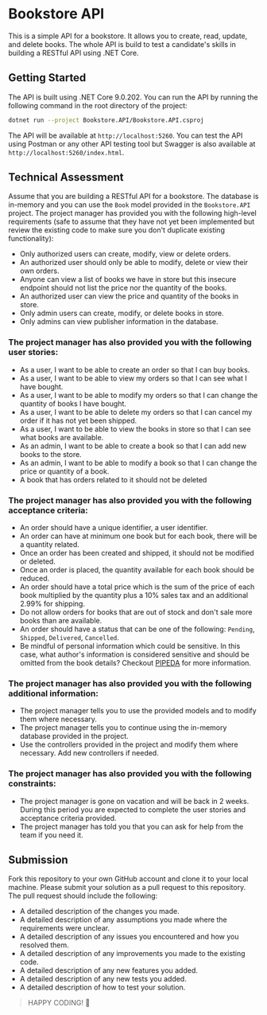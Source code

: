 # Bookstore API

This is a simple API for a bookstore. It allows you to create, read, update, and delete books.
The whole API is build to test a candidate's skills in building a RESTful API using .NET Core.

## Getting Started
The API is built using .NET Core 9.0.202. You can run the API by running the following command in the root directory of the project:

```bash
dotnet run --project Bookstore.API/Bookstore.API.csproj
```

The API will be available at `http://localhost:5260`. You can test the API using Postman or any other API testing tool but Swagger is also available at `http://localhost:5260/index.html`.

## Technical Assessment
Assume that you are building a RESTful API for a bookstore. The database is in-memory and you can use the `Book` model provided in the `Bookstore.API` project. The project manager has provided you with the following high-level requirements (safe to assume that they have not yet been implemented but review the existing code to make sure you don't duplicate existing functionality):

- Only authorized users can create, modify, view or delete orders.
- An authorized user should only be able to modify, delete or view their own orders.
- Anyone can view a list of books we have in store but this insecure endpoint should not list the price nor the quantity of the books.
- An authorized user can view the price and quantity of the books in store.
- Only admin users can create, modify, or delete books in store.
- Only admins can view publisher information in the database.

### The project manager has also provided you with the following user stories:

- As a user, I want to be able to create an order so that I can buy books.
- As a user, I want to be able to view my orders so that I can see what I have bought.
- As a user, I want to be able to modify my orders so that I can change the quantity of books I have bought.
- As a user, I want to be able to delete my orders so that I can cancel my order if it has not yet been shipped.
- As a user, I want to be able to view the books in store so that I can see what books are available.
- As an admin, I want to be able to create a book so that I can add new books to the store.
- As an admin, I want to be able to modify a book so that I can change the price or quantity of a book.
- A book that has orders related to it should not be deleted

### The project manager has also provided you with the following acceptance criteria:

- An order should have a unique identifier, a user identifier.
- An order can have at minimum one book but for each book, there will be a quantity related.
- Once an order has been created and shipped, it should not be modified or deleted.
- Once an order is placed, the quantity available for each book should be reduced.
- An order should have a total price which is the sum of the price of each book multiplied by the quantity plus a 10% sales tax and an additional 2.99% for shipping.
- Do not allow orders for books that are out of stock and don't sale more books than are available.
- An order should have a status that can be one of the following: `Pending`, `Shipped`, `Delivered`, `Cancelled`.
- Be mindful of personal information which could be sensitive. In this case, what author's information is considered sensitive and should be omitted from the book details? Checkout [PIPEDA](https://www.priv.gc.ca/en/privacy-topics/privacy-laws-in-canada/the-personal-information-protection-and-electronic-documents-act-pipeda/p_principle/) for more information.

### The project manager has also provided you with the following additional information:

- The project manager tells you to use the provided models and to modify them where necessary.
- The project manager tells you to continue using the in-memory database provided in the project.
- Use the controllers provided in the project and modify them where necessary. Add new controllers if needed.

### The project manager has also provided you with the following constraints:

- The project manager is gone on vacation and will be back in 2 weeks. During this period you are expected to complete the user stories and acceptance criteria provided.
- The project manager has told you that you can ask for help from the team if you need it.

## Submission
Fork this repository to your own GitHub account and clone it to your local machine.
Please submit your solution as a pull request to this repository. The pull request should include the following:

- A detailed description of the changes you made.
- A detailed description of any assumptions you made where the requirements were unclear.
- A detailed description of any issues you encountered and how you resolved them.
- A detailed description of any improvements you made to the existing code.
- A detailed description of any new features you added.
- A detailed description of any new tests you added.
- A detailed description of how to test your solution.

> HAPPY CODING! 🚀
